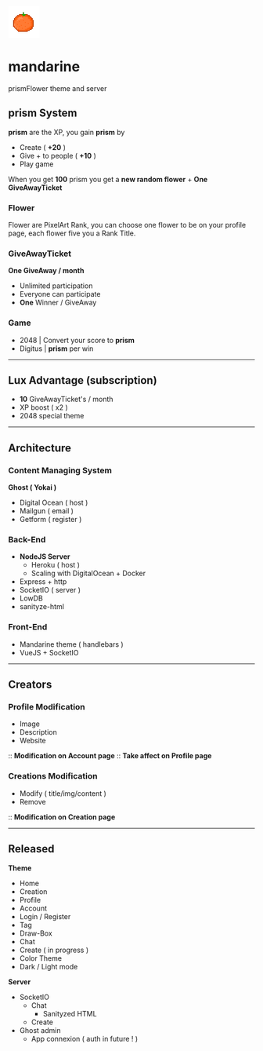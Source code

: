 ![mame](https://github.com/nonobstant/mandarine/blob/master/assets/images/Mandarine64.png)

# mandarine
prismFlower theme and server

## prism System
**prism** are the XP, you gain **prism** by
* Create ( **+20** )
* Give + to people ( **+10** )
* Play game

When you get **100** prism you get a **new random flower** + **One GiveAwayTicket**

### Flower
Flower are PixelArt Rank, you can choose one flower to be on your profile page, each flower five you a Rank Title.

### GiveAwayTicket
**One GiveAway / month**
* Unlimited participation
* Everyone can participate
* **One** Winner / GiveAway

### Game
* 2048 | Convert your score to **prism**
* Digitus | **prism** per win

---

## Lux Advantage (subscription)
* **10** GiveAwayTicket's / month
* XP boost ( x2 )
* 2048 special theme

---

## Architecture

### Content Managing System
**Ghost ( Yokai )**
* Digital Ocean ( host )
* Mailgun ( email )
* Getform ( register )

### Back-End
* **NodeJS Server**
  * Heroku ( host )
  * Scaling with DigitalOcean + Docker
* Express + http
* SocketIO ( server )
* LowDB
* sanityze-html

### Front-End
* Mandarine theme ( handlebars )
* VueJS + SocketIO

---

## Creators

### Profile Modification
* Image
* Description
* Website

:: **Modification on Account page**
:: **Take affect on Profile page**

### Creations Modification
* Modify ( title/img/content )
* Remove

:: **Modification on Creation page**

---

## Released

**Theme**
* Home
* Creation
* Profile
* Account
* Login / Register
* Tag
* Draw-Box
* Chat
* Create ( in progress )
* Color Theme
* Dark / Light mode

**Server**
* SocketIO
  * Chat
    * Sanityzed HTML
  * Create
* Ghost admin
  * App connexion ( auth in future ! )
